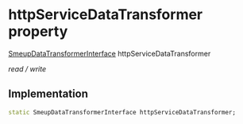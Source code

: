 


# httpServiceDataTransformer property






[SmeupDataTransformerInterface](../../smeup_services_transformers_smeup_data_transformer_interface/SmeupDataTransformerInterface-class.md) httpServiceDataTransformer
  
_read / write_






## Implementation

```dart
static SmeupDataTransformerInterface httpServiceDataTransformer;


```







